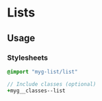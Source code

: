 # Lists

## Usage

### Stylesheets

```sass
@import "myg-list/list"

// Include classes (optional)
+myg__classes--list
```
